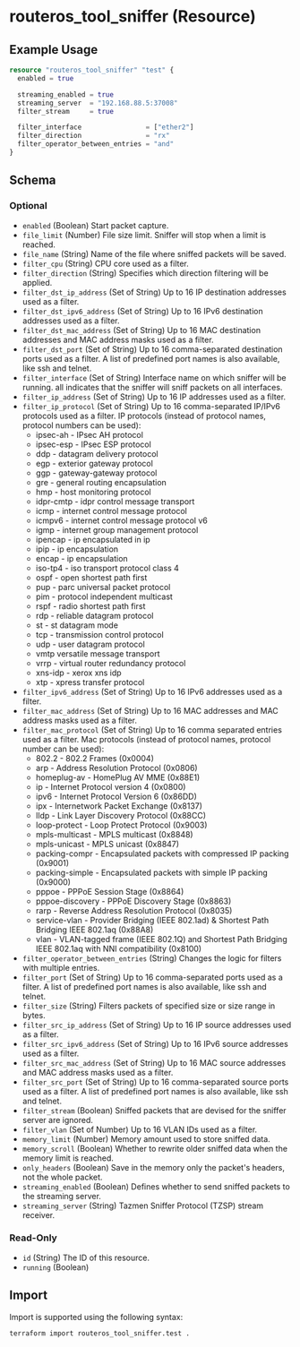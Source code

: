 # routeros_tool_sniffer (Resource)


## Example Usage
```terraform
resource "routeros_tool_sniffer" "test" {
  enabled = true

  streaming_enabled = true
  streaming_server  = "192.168.88.5:37008"
  filter_stream     = true

  filter_interface                = ["ether2"]
  filter_direction                = "rx"
  filter_operator_between_entries = "and"
}
```

<!-- schema generated by tfplugindocs -->
## Schema

### Optional

- `enabled` (Boolean) Start packet capture.
- `file_limit` (Number) File size limit. Sniffer will stop when a limit is reached.
- `file_name` (String) Name of the file where sniffed packets will be saved.
- `filter_cpu` (String) CPU core used as a filter.
- `filter_direction` (String) Specifies which direction filtering will be applied.
- `filter_dst_ip_address` (Set of String) Up to 16 IP destination addresses used as a filter.
- `filter_dst_ipv6_address` (Set of String) Up to 16 IPv6 destination addresses used as a filter.
- `filter_dst_mac_address` (Set of String) Up to 16 MAC destination addresses and MAC address masks used as a filter.
- `filter_dst_port` (Set of String) Up to 16 comma-separated destination ports used as a filter. A list of predefined port names is also available, like ssh and telnet.
- `filter_interface` (Set of String) Interface name on which sniffer will be running. all indicates that the sniffer will sniff packets on all interfaces.
- `filter_ip_address` (Set of String) Up to 16 IP addresses used as a filter.
- `filter_ip_protocol` (Set of String) Up to 16 comma-separated IP/IPv6 protocols used as a filter. IP protocols (instead of protocol names, protocol numbers can be used):
  * ipsec-ah - IPsec AH protocol
  * ipsec-esp - IPsec ESP protocol
  * ddp - datagram delivery protocol
  * egp - exterior gateway protocol
  * ggp - gateway-gateway protocol
  * gre - general routing encapsulation
  * hmp - host monitoring protocol
  * idpr-cmtp - idpr control message transport
  * icmp - internet control message protocol
  * icmpv6 - internet control message protocol v6
  * igmp - internet group management protocol
  * ipencap - ip encapsulated in ip
  * ipip - ip encapsulation
  * encap - ip encapsulation
  * iso-tp4 - iso transport protocol class 4
  * ospf - open shortest path first
  * pup - parc universal packet protocol
  * pim - protocol independent multicast
  * rspf - radio shortest path first
  * rdp - reliable datagram protocol
  * st - st datagram mode
  * tcp - transmission control protocol
  * udp - user datagram protocol
  * vmtp versatile message transport
  * vrrp - virtual router redundancy protocol
  * xns-idp - xerox xns idp
  * xtp - xpress transfer protocol
- `filter_ipv6_address` (Set of String) Up to 16 IPv6 addresses used as a filter.
- `filter_mac_address` (Set of String) Up to 16 MAC addresses and MAC address masks used as a filter.
- `filter_mac_protocol` (Set of String) Up to 16 comma separated entries used as a filter. Mac protocols (instead of protocol names, protocol number can be used):
  * 802.2 - 802.2 Frames (0x0004)
  * arp - Address Resolution Protocol (0x0806)
  * homeplug-av - HomePlug AV MME (0x88E1)
  * ip - Internet Protocol version 4 (0x0800)
  * ipv6 - Internet Protocol Version 6 (0x86DD)
  * ipx - Internetwork Packet Exchange (0x8137)
  * lldp - Link Layer Discovery Protocol (0x88CC)
  * loop-protect - Loop Protect Protocol (0x9003)
  * mpls-multicast - MPLS multicast (0x8848)
  * mpls-unicast - MPLS unicast (0x8847)
  * packing-compr - Encapsulated packets with compressed IP packing (0x9001)
  * packing-simple - Encapsulated packets with simple IP packing (0x9000)
  * pppoe - PPPoE Session Stage (0x8864)
  * pppoe-discovery - PPPoE Discovery Stage (0x8863)
  * rarp - Reverse Address Resolution Protocol (0x8035)
  * service-vlan - Provider Bridging (IEEE 802.1ad) & Shortest Path Bridging IEEE 802.1aq (0x88A8)
  * vlan - VLAN-tagged frame (IEEE 802.1Q) and Shortest Path Bridging IEEE 802.1aq with NNI compatibility (0x8100)
- `filter_operator_between_entries` (String) Changes the logic for filters with multiple entries.
- `filter_port` (Set of String) Up to 16 comma-separated ports used as a filter. A list of predefined port names is also available, like ssh and telnet.
- `filter_size` (String) Filters packets of specified size or size range in bytes.
- `filter_src_ip_address` (Set of String) Up to 16 IP source addresses used as a filter.
- `filter_src_ipv6_address` (Set of String) Up to 16 IPv6 source addresses used as a filter.
- `filter_src_mac_address` (Set of String) Up to 16 MAC source addresses and MAC address masks used as a filter.
- `filter_src_port` (Set of String) Up to 16 comma-separated source ports used as a filter. A list of predefined port names is also available, like ssh and telnet.
- `filter_stream` (Boolean) Sniffed packets that are devised for the sniffer server are ignored.
- `filter_vlan` (Set of Number) Up to 16 VLAN IDs used as a filter.
- `memory_limit` (Number) Memory amount used to store sniffed data.
- `memory_scroll` (Boolean) Whether to rewrite older sniffed data when the memory limit is reached.
- `only_headers` (Boolean) Save in the memory only the packet's headers, not the whole packet.
- `streaming_enabled` (Boolean) Defines whether to send sniffed packets to the streaming server.
- `streaming_server` (String) Tazmen Sniffer Protocol (TZSP) stream receiver.

### Read-Only

- `id` (String) The ID of this resource.
- `running` (Boolean)

## Import
Import is supported using the following syntax:
```shell
terraform import routeros_tool_sniffer.test .
```
